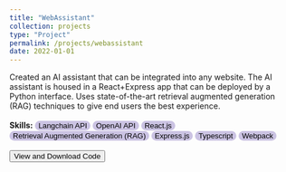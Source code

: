 ```yaml
---
title: "WebAssistant"
collection: projects
type: "Project"
permalink: /projects/webassistant
date: 2022-01-01
---
```


Created an AI assistant that can be integrated into any website. The AI assistant is housed in a React+Express app that can be deployed by a Python interface. Uses state-of-the-art retrieval augmented generation (RAG) techniques to give end users the best experience.
<br>
<br>
<b>Skills:</b> <button style='border-radius:12px;background-color:rgb(203, 195, 227);border:none'> Langchain API</button>  <button style='border-radius:12px;background-color:rgb(203, 195, 227);border:none'> OpenAI API</button> <button style='border-radius:12px;background-color:rgb(203, 195, 227);border:none'> React.js</button>  <button style='border-radius:12px;background-color:rgb(203, 195, 227);border:none'> Retrieval Augmented Generation (RAG) </button> <button style='border-radius:12px;background-color:rgb(203, 195, 227);border:none'> Express.js</button>  <button style='border-radius:12px;background-color:rgb(203, 195, 227);border:none'> Typescript</button>  <button style='border-radius:12px;background-color:rgb(203, 195, 227);border:none'> Webpack</button>
<br>
<br>
<button onclick="window.open('https://github.com/shreyanmitra/WebAssistant','_blank');" type="button">View and Download Code</button>
